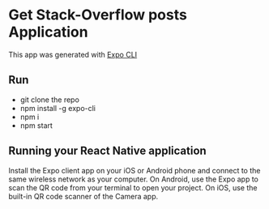 # Get Stack-Overflow posts Application

This app was generated with [Expo CLI](https://docs.expo.dev/)

## Run

* git clone the repo
* npm install -g expo-cli
* npm i
* npm start

## Running your React Native application

Install the Expo client app on your iOS or Android phone and connect to the same wireless network as your computer.
On Android, use the Expo app to scan the QR code from your terminal to open your project. 
On iOS, use the built-in QR code scanner of the Camera app.




